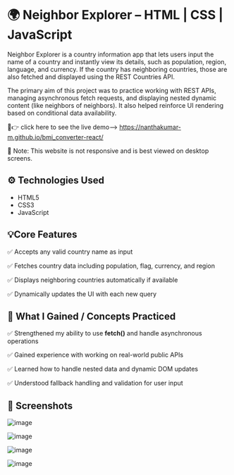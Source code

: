 # 🌍 Neighbor Explorer – HTML | CSS | JavaScript

Neighbor Explorer is a country information app that lets users input the name of a country and instantly view its details, such as population, region, language, and currency. If the country has neighboring countries, those are also fetched and displayed using the REST Countries API.

The primary aim of this project was to practice working with REST APIs, managing asynchronous fetch requests, and displaying nested dynamic content (like neighbors of neighbors). It also helped reinforce UI rendering based on conditional data availability.

🔗👉 click here to see the live demo--> https://nanthakumar-m.github.io/bmi_converter-react/
  
  🚫 Note: This website is not responsive and is best viewed on desktop screens.
  
  ## ⚙️ Technologies Used
  
  - HTML5
  - CSS3
  - JavaScript
  
  ## 💡Core Features

✅ Accepts any valid country name as input

✅ Fetches country data including population, flag, currency, and region

✅ Displays neighboring countries automatically if available

✅ Dynamically updates the UI with each new query

## 🎯 What I Gained  / Concepts Practiced

✅ Strengthened my ability to use **fetch()** and handle asynchronous operations

✅ Gained experience with working on real-world public APIs

✅ Learned how to handle nested data and dynamic DOM updates

✅ Understood fallback handling and validation for user input

## 📸 Screenshots

![image](https://github.com/user-attachments/assets/c04dbfdc-aa21-4aa5-967b-6be5af778b1a)

![image](https://github.com/user-attachments/assets/81577cac-8748-4856-a997-413aba5fb67c)

![image](https://github.com/user-attachments/assets/907fd447-1ae0-4f75-b019-42254bc99326)

![image](https://github.com/user-attachments/assets/46438495-35fa-4636-a229-6d6b6cc85ed9)
